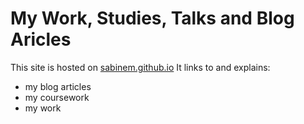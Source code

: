 # My Work, Studies, Talks and Blog Aricles
This site is hosted on [sabinem.github.io](https://sabinem.github.io/index.html)
It links to and explains:
- my blog articles
- my coursework
- my work


